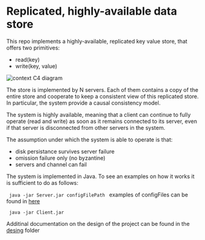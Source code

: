 # Replicated, highly-available data store

This repo implements a highly-available, replicated key value store, that offers two primitives:

- read(key)
- write(key, value)

![context C4 diagram](./design/finalDesign/C4/context.png)


The store is implemented by N servers. Each of them contains a copy of the entire store and cooperate to keep a consistent view of this replicated store. In particular, the system provide a causal consistency model.

The system is highly available, meaning that a client can continue to fully operate (read and write) as soon as it remains connected to its server, even if that server is disconnected from other servers in the system.

The assumption under which the system is able to operate is that:

- disk persistance survives server failure
- omission failure only (no byzantine)
- servers and channel can fail

The system is implemented in Java. To see an examples on how it works it is sufficient to do as follows: 

<code> java -jar Server.jar configFilePath </code> examples of configFiles can be found in [here](./configFiles/)

<code> java -jar Client.jar </code>

Additinal documentation on the design of the project can be found in the [desing](./design/finalDesign) folder
